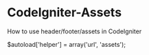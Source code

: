 CodeIgniter-Assets
==================

How to use header/footer/assets in CodeIgniter



$autoload['helper'] = array('url', 'assets');